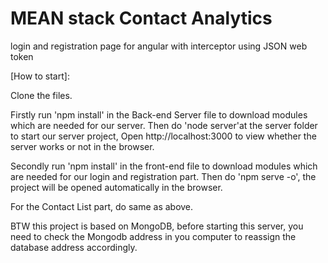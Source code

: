 # MEAN stack Contact Analytics
login and registration page for angular with interceptor using JSON web token 


[How to start]:


Clone the files. 

Firstly run 'npm install' in the Back-end Server file to download modules which are needed for our server.
Then do 'node server'at the server folder to start our server project, Open http://localhost:3000 to view whether the server works or not in the browser.

Secondly run 'npm install' in the front-end file to download modules which are needed for our login and registration part.
Then do 'npm serve -o', the project will be opened automatically in the browser.

For the Contact List part, do same as above.

BTW this project is based on MongoDB, before starting this server, you need to check the Mongodb address in you computer to reassign the database address accordingly.
